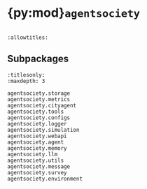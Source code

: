 # {py:mod}`agentsociety`

```{py:module} agentsociety
```

```{autodoc2-docstring} agentsociety
:allowtitles:
```

## Subpackages

```{toctree}
:titlesonly:
:maxdepth: 3

agentsociety.storage
agentsociety.metrics
agentsociety.cityagent
agentsociety.tools
agentsociety.configs
agentsociety.logger
agentsociety.simulation
agentsociety.webapi
agentsociety.agent
agentsociety.memory
agentsociety.llm
agentsociety.utils
agentsociety.message
agentsociety.survey
agentsociety.environment
```

